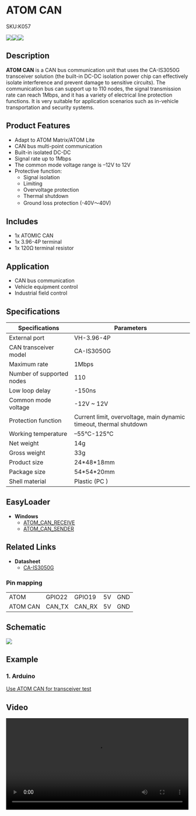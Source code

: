 # ATOM CAN

<el-tag effect="plain">SKU:K057</el-tag>

<div class="product_pic"><img src="assets/img/product_pics/atom_base/atom_can/atom_can_01.webp"><img src="assets/img/product_pics/atom_base/atom_can/atom_can_02.webp"><img src="assets/img/product_pics/atom_base/atom_can/atom_can_03.webp"></div>

## Description

**ATOM CAN** is a CAN bus communication unit that uses the CA-IS3050G transceiver solution (the built-in DC-DC isolation power chip can effectively isolate interference and prevent damage to sensitive circuits). The communication bus can support up to 110 nodes, the signal transmission rate can reach 1Mbps, and it has a variety of electrical line protection functions. It is very suitable for application scenarios such as in-vehicle transportation and security systems.


## Product Features

- Adapt to ATOM Matrix/ATOM Lite
- CAN bus multi-point communication
- Built-in isolated DC-DC
- Signal rate up to 1Mbps
- The common mode voltage range is –12V to 12V
- Protective function:
    * Signal isolation
    * Limiting
    * Overvoltage protection
    * Thermal shutdown
    * Ground loss protection (-40V～40V)

## Includes

- 1x ATOMIC CAN
- 1x 3.96-4P terminal
- 1x 120Ω terminal resistor


## Application

- CAN bus communication
- Vehicle equipment control
- Industrial field control

## Specifications

<table class="table-1">
    <thead>
    <tr>
        <th>Specifications</th>
        <th>Parameters</th>
    </tr>
    </thead>
    <tbody>
        <tr>
            <td>External port</td>
            <td>VH-3.96-4P</td>
        </tr>
        <tr>
            <td>CAN transceiver model</td>
            <td>CA-IS3050G</td>
        </tr>
        <tr>
            <td>Maximum rate</td>
            <td>1Mbps</td>
        </tr>
        <tr>
            <td>Number of supported nodes</td>
            <td>110</td>
        </tr>
        <tr>
            <td>Low loop delay</td>
            <td>-150ns</td>
        </tr>
        <tr>
            <td>Common mode voltage</td>
            <td>-12V ~ 12V</td>
        </tr>
        <tr>
            <td>Protection function</td>
            <td>Current limit, overvoltage, main dynamic timeout, thermal shutdown</td>
        </tr>
        <tr>
            <td>Working temperature</td>
            <td>–55°C-125°C</td>
        </tr>
        <tr>
            <td>Net weight</td>
            <td>14g</td>
        </tr>
        <tr>
            <td>Gross weight</td>
            <td>33g</td>
        </tr>
        <tr>
            <td>Product size</td>
            <td>24*48*18mm</td>
        </tr>
        <tr>
            <td>Package size</td>
            <td>54*54*20mm</td>
        </tr>
        <tr>
            <td>Shell material</td>
            <td>Plastic (PC )</td>
        </tr>
     </tbody>
</table>

## EasyLoader

- **Windows** 
   - [ATOM_CAN_RECEIVE](https://m5stack.oss-cn-shenzhen.aliyuncs.com/EasyLoader/Windows/ATOM_BASE/EasyLoader_ATOM_CAN_RECEIVE.exe)
   - [ATOM_CAN_SENDER](https://m5stack.oss-cn-shenzhen.aliyuncs.com/EasyLoader/Windows/ATOM_BASE/EasyLoader_ATOM_CAN_SENDER.exe)

## Related Links

- **Datasheet**
   - [CA-IS3050G](https://m5stack.oss-cn-shenzhen.aliyuncs.com/resource/docs/datasheet/unit/CA-IS3050G.pdf)

### Pin mapping

<table>
 <tr><td>ATOM</td><td>GPIO22</td><td>GPIO19</td><td>5V</td><td>GND</td></tr>
 <tr><td>ATOM CAN</td><td>CAN_TX</td><td>CAN_RX</td><td>5V</td><td>GND</td></tr>
</table>

## Schematic

<img src="assets/img/product_pics/atom_base/atom_can/atom_can_sch.webp">

## Example

### 1. Arduino

[Use ATOM CAN for transceiver test](https://github.com/m5stack/M5Atom/tree/master/examples/ATOM_BASE/ATOM_CAN)

## Video

<video width="500" controls>
    <source src="https://m5stack.oss-cn-shenzhen.aliyuncs.com/video/Product_example_video/AtomBase/ATOM_CAN_VIDEO.mp4" type="video/mp4">
</video>


<script>

   var purchase_link ='https://m5stack-store.myshopify.com/products/atom-canbus-kit-ca-is3050g';

   anchor_search(purchase_link);
   scrollFunc();

</script>
